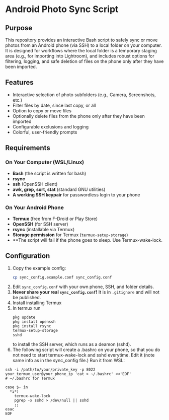 # Android Photo Sync Script

## Purpose

This repository provides an interactive Bash script to safely sync or move photos from an Android phone (via SSH) to a local folder on your computer.  
It is designed for workflows where the local folder is a temporary staging area (e.g., for importing into Lightroom), and includes robust options for filtering, logging, and safe deletion of files on the phone only after they have been imported.

## Features

- Interactive selection of photo subfolders (e.g., Camera, Screenshots, etc.)
- Filter files by date, since last copy, or all
- Option to copy or move files
- Optionally delete files from the phone only after they have been imported
- Configurable exclusions and logging
- Colorful, user-friendly prompts

## Requirements

### On Your Computer (WSL/Linux)
- **Bash** (the script is written for bash)
- **rsync**
- **ssh** (OpenSSH client)
- **awk, grep, sort, stat** (standard GNU utilities)
- **A working SSH keypair** for passwordless login to your phone

### On Your Android Phone
- **Termux** (free from F-Droid or Play Store)
- **OpenSSH** (for SSH server)
- **rsync** (installable via Termux)
- **Storage permission** for Termux (`termux-setup-storage`)
- **The script will fail if the phone goes to sleep. Use Termux-wake-lock.


## Configuration

1. Copy the example config:
   ```sh
   cp sync_config.example.conf sync_config.conf
   ```
2. Edit `sync_config.conf` with your own phone, SSH, and folder details.
3. **Never share your real `sync_config.conf`!** It is in `.gitignore` and will not be published.
4. Install installing Termux
5. In termux run
   ```
   pkg update
   pkg install openssh
   pkg install rsync
   termux-setup-storage
   sshd
   ```
    to install the SSH server, which runs as a deamon (sshd).
7. The following script will create a .bashrc on your phone, so that you do not need to start termux-wake-lock and sshd everytime. Edit it (note same info as in the sync_config file.) Run it from WSL:
~~~
ssh -i /path/to/your/private_key -p 8022 your_termux_user@your_phone_ip 'cat > ~/.bashrc' <<'EOF'
# ~/.bashrc for Termux

case $- in
  *i*)
    termux-wake-lock
    pgrep -x sshd > /dev/null || sshd
    ;;
esac
EOF
~~~ 
